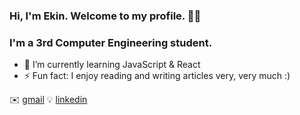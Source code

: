 ### Hi, I'm Ekin. Welcome to my profile. 🙂👋

### I'm a 3rd Computer Engineering student.

- 🌱 I’m currently learning JavaScript & React
- ⚡ Fun fact: I enjoy reading and writing articles very, very much :)

✉️ [gmail] 
💡  [linkedin] 


[gmail]: https://mail.google.com/mail/u/0/#inbox
[linkedin]: https://www.linkedin.com/in/ekin-%C5%9Fuataman-438775193/
